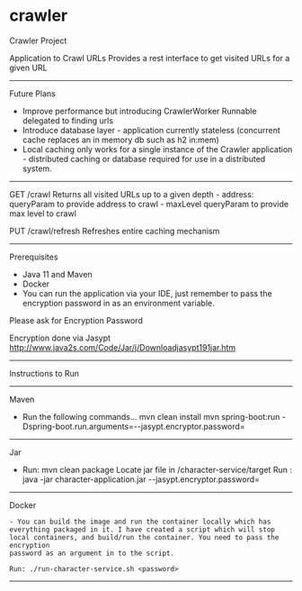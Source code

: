 # crawler

Crawler Project

Application to Crawl URLs
Provides a rest interface to get visited URLs for a given URL

-------------------------

Future Plans

- Improve performance but introducing CrawlerWorker Runnable delegated to finding urls
- Introduce database layer - application currently stateless (concurrent cache replaces an in memory db such as h2 in:mem)
- Local caching only works for a single instance of the Crawler application - distributed caching or database required for
  use in a distributed system.

-------------------------


GET /crawl
    Returns all visited URLs up to a given depth
    - address: queryParam to provide address to crawl
    - maxLevel queryParam to provide max level to crawl

PUT /crawl/refresh
    Refreshes entire caching mechanism

-------------------------

Prerequisites
 - Java 11 and Maven
 - Docker
 - You can run the application via your IDE,
   just remember to pass the encryption password
   in as an environment variable.



Please ask for Encryption Password

Encryption done via Jasypt
http://www.java2s.com/Code/Jar/j/Downloadjasypt191jar.htm


-------------------------

Instructions to Run

-------------------------


Maven
   - Run the following commands...
     mvn clean install
     mvn spring-boot:run -Dspring-boot.run.arguments=--jasypt.encryptor.password=<password>
     
-------------------------

Jar
   - Run: mvn clean package
     Locate jar file in /character-service/target
     Run : java -jar character-application.jar --jasypt.encryptor.password=<password>
     
-------------------------


Docker

    - You can build the image and run the container locally which has
    everything packaged in it. I have created a script which will stop
    local containers, and build/run the container. You need to pass the encryption
    password as an argument in to the script.

    Run: ./run-character-service.sh <password>
    
-------------------------

